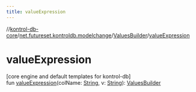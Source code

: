 ```yaml
---
title: valueExpression
---
```

//[kontrol-db-core](../../../index.html)/[net.futureset.kontroldb.modelchange](../index.html)/[ValuesBuilder](index.html)/[valueExpression](value-expression.html)



# valueExpression



[core engine and default templates for kontrol-db]\
fun [valueExpression](value-expression.html)(colName: [String](https://kotlinlang.org/api/latest/jvm/stdlib/kotlin/-string/index.html), v: [String](https://kotlinlang.org/api/latest/jvm/stdlib/kotlin/-string/index.html)): [ValuesBuilder](index.html)




